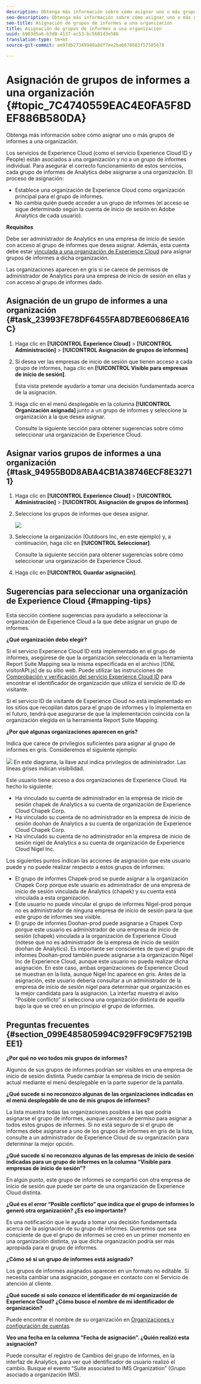 ```yaml
---
description: Obtenga más información sobre cómo asignar uno o más grupos de informes a una organización.
seo-description: Obtenga más información sobre cómo asignar uno o más grupos de informes a una organización.
seo-title: Asignación de grupos de informes a una organización
title: Asignación de grupos de informes a una organización
uuid: b983d5a6-b3d0-4137-ac53-bc5681d3e58b
translation-type: tm+mt
source-git-commit: ae97db27349940a8df7ee2ba6678683f57585678

---
```



# Asignación de grupos de informes a una organización {#topic_7C4740559EAC4E0FA5F8DEF886B580DA}

Obtenga más información sobre cómo asignar uno o más grupos de informes a una organización.

Los servicios de Experience Cloud (como el servicio Experience Cloud ID y People) están asociados a una organización y no a un grupo de informes individual. Para asegurar el correcto funcionamiento de estos servicios, cada grupo de informes de Analytics debe asignarse a una organización. El proceso de asignación:

* Establece una organización de Experience Cloud como organización principal para el grupo de informes.
* No cambia quién puede acceder a un grupo de informes (el acceso se sigue determinado según la cuenta de inicio de sesión en Adobe Analytics de cada usuario).

**Requisitos**

Debe ser administrador de Analytics en una empresa de inicio de sesión con acceso al grupo de informes que desea asignar. Además, esta cuenta debe estar [vinculada a una organización de Experience Cloud](../admin-getting-started/organizations.md#topic_C31CB834F109465A82ED57FF0563B3F1) para asignar grupos de informes a dicha organización.

Las organizaciones aparecen en gris si se carece de permisos de administrador de Analytics para una empresa de inicio de sesión en ellas y con acceso al grupo de informes dado.

## Asignación de un grupo de informes a una organización {#task_23993FE78DF6455FA8D7BE60686EA16C}

1. Haga clic en **[!UICONTROL Experience Cloud]** &gt; **[!UICONTROL Administración]** &gt; **[!UICONTROL Asignación de grupos de informes]**

1. Si desea ver las empresas de inicio de sesión que tienen acceso a cada grupo de informes, haga clic en **[!UICONTROL Visible para empresas de inicio de sesión]**.

   Esta vista pretende ayudarlo a tomar una decisión fundamentada acerca de la asignación.

1. Haga clic en el menú desplegable en la columna **[!UICONTROL Organización asignada]** junto a un grupo de informes y seleccione la organización a la que desea asignar.

   Consulte la siguiente sección para obtener sugerencias sobre cómo seleccionar una organización de Experience Cloud.

## Asignar varios grupos de informes a una organización {#task_94955B0D8ABA4CB1A38746ECF8E32711}

1. Haga clic en **[!UICONTROL Experience Cloud]** &gt; **[!UICONTROL Administración]** &gt; **[!UICONTROL Asignación de grupos de informes]**.

1. Seleccione los grupos de informes que desea asignar.

   ![](assets/rs-mapping-multiple.png)

1. Seleccione la organización (Outdoors Inc, en este ejemplo) y, a continuación, haga clic en **[!UICONTROL Seleccionar]**.

   Consulte la siguiente sección para obtener sugerencias sobre cómo seleccionar una organización de Experience Cloud.

1. Haga clic en **[!UICONTROL Guardar asignación]**.

## Sugerencias para seleccionar una organización de Experience Cloud {#mapping-tips}

Esta sección contiene sugerencias para ayudarlo a seleccionar la organización de Experience Cloud a la que debe asignar un grupo de informes.

**¿Qué organización debo elegir?**

Si el servicio Experience Cloud ID está implementado en el grupo de informes, asegúrese de que la organización seleccionada en la herramienta Report Suite Mapping sea la misma especificada en el archivo [!DNL visitorAPI.js] de su sitio web. Puede utilizar las instrucciones de [Comprobación y verificación del servicio Experience Cloud ID](https://docs.adobe.com/content/help/en/id-service/using/implementation-guides/test-verify.html) para encontrar el identificador de organización que utiliza el servicio de ID de visitante.

Si el servicio ID de visitante de Experience Cloud no está implementado en los sitios que recopilan datos para el grupo de informes y lo implementa en el futuro, tendrá que asegurarse de que la implementación coincida con la organización elegida en la herramienta Report Suite Mapping.

**¿Por qué algunas organizaciones aparecen en gris?**

Indica que carece de privilegios suficientes para asignar al grupo de informes en gris. Consideremos el siguiente ejemplo:

![](assets/rs-mapping.png) En este diagrama, la llave azul indica privilegios de administrador. Las líneas grises indican visibilidad.

Este usuario tiene acceso a dos organizaciones de Experience Cloud. Ha hecho lo siguiente:

* Ha vinculado su cuenta de administrador en la empresa de inicio de sesión chapek de Analytics a su cuenta de organización de Experience Cloud Chapek Corp.
* Ha vinculado su cuenta de no administrador en la empresa de inicio de sesión doohan de Analytics a su cuenta de organización de Experience Cloud Chapek Corp.
* Ha vinculado su cuenta de no administrador en la empresa de inicio de sesión nigel de Analytics a su cuenta de organización de Experience Cloud Nigel Inc.

Los siguientes puntos indican las acciones de asignación que este usuario puede y no puede realizar respecto a estos grupos de informes:

* El grupo de informes Chapek-prod se puede asignar a la organización Chapek Corp porque este usuario es administrador de una empresa de inicio de sesión vinculada de Analytics (chapek) y su cuenta está vinculada a esta organización.
* Este usuario no puede vincular el grupo de informes Nigel-prod porque no es administrador de ninguna empresa de inicio de sesión para la que este grupo de informes sea visible.
* El grupo de informes Doohan-prod puede asignarse a Chapek Corp porque este usuario es administrador de una empresa de inicio de sesión (chapek) vinculada a la organización de Experience Cloud (nótese que no es administrador de la empresa de inicio de sesión doohan de Analytics). Es importante ser conscientes de que el grupo de informes Doohan-prod también puede asignarse a la organización Nigel Inc de Experience Cloud, aunque este usuario no pueda realizar dicha asignación. En este caso, ambas organizaciones de Experience Cloud se muestran en la lista, aunque Nigel Inc aparece en gris. Antes de la asignación, este usuario debería consultar a un administrador de la empresa de inicio de sesión nigel para determinar qué organización es la mejor candidata para la asignación. La interfaz muestra el aviso “Posible conflicto” si selecciona una organización distinta de aquella bajo la que se creó en un principio el grupo de informes.

## Preguntas frecuentes {#section_099E485805994C929FF9C9F75219BEE1}

**¿Por qué no veo todos mis grupos de informes?**

Algunos de sus grupos de informes podrían ser visibles en una empresa de inicio de sesión distinta. Puede cambiar la empresa de inicio de sesión actual mediante el menú desplegable en la parte superior de la pantalla.

**¿Qué sucede si no reconozco algunas de las organizaciones indicadas en el menú desplegable de uno de mis grupos de informes?**

La lista muestra todas las organizaciones posibles a las que podría asignarse el grupo de informes, aunque carezca de permiso para asignar a todos estos grupos de informes. Si no está seguro de si el grupo de informes debe asignarse a uno de los grupos de informes en gris de la lista, consulte a un administrador de Experience Cloud de su organización para determinar la mejor opción.

**¿Qué sucede si no reconozco algunas de las empresas de inicio de sesión indicadas para un grupo de informes en la columna “Visible para empresas de inicio de sesión”?**

En algún punto, este grupo de informes se compartió con otra empresa de inicio de sesión que puede ser parte de una organización de Experience Cloud distinta.

**¿Qué es el error “Posible conflicto” que indica que el grupo de informes lo generó otra organización? ¿Es eso importante?**

Es una notificación que le ayuda a tomar una decisión fundamentada acerca de la asignación de su grupo de informes. Queremos que sea consciente de que el grupo de informes se creó en un primer momento en una organización distinta, ya que dicha organización podría ser más apropiada para el grupo de informes.

**¿Cómo sé si un grupo de informes está asignado?**

Los grupos de informes asignados aparecen en un formato no editable. Si necesita cambiar una asignación, póngase en contacto con el Servicio de atención al cliente.

**¿Qué sucede si solo conozco el identificador de mi organización de Experience Cloud? ¿Cómo busco el nombre de mi identificador de organización?**

Puede encontrar el nombre de su organización en [Organizaciones y configuración de cuentas](https://docs.adobe.com/content/help/en/core-services/interface/manage-users-and-products/organizations.html).

**Veo una fecha en la columna “Fecha de asignación”. ¿Quién realizó esta asignación?**

Puede consultar el registro de Cambios del grupo de informes, en la interfaz de Analytics, para ver qué identificador de usuario realizó el cambio. Busque el evento “Suite associated to IMS Organization” (Grupo asociado a organización IMS).
